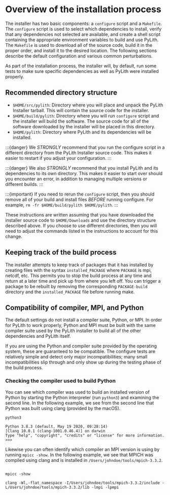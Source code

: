 # Overview of the installation process

The installer has two basic components: a `configure` script and a `Makefile`.
The `configure` script is used to select which dependencies to install, verify that any dependencies not selected are available, and create a shell script containing the appropriate environment variables to build and use PyLith.
The `Makefile` is used to download all of the source code, build it in the proper order, and install it to the desired location.
The following sections describe the default configuration and various common perturbations.

As part of the installation process, the installer will, by default, run some tests to make sure specific dependencies as well as PyLith were installed properly.

## Recommended directory structure

* `$HOME/src/pylith`: Directory where you will place and unpack the PyLith Installer tarball. This will contain the source code for the installer.
* `$HOME/build/pylith`: Directory where you will run `configure` script and the installer will build the software. The source code for all of the software downloaded by the installer will be placed in this directory.
* `$HOME/pylith`: Directory where PyLith and its dependencies will be installed.

:::{danger} We *STRONGLY* recommend that you run the configure script in a different directory from the PyLith Installer source code. This makes it easier to restart if you adjust your configuration.
:::

:::{danger}
We also *STRONGLY* recommend that you install PyLith and its dependencies to its own directory. This makes it easier to
start over should you encounter an error, in addition to managing multiple versions or different builds.
:::

:::{important}
If you need to rerun the `configure` script, then you should remove all of your build and install files *BEFORE* running configure. For example, `rm -fr $HOME/build/pylith $HOME/pylith`.
:::

These instructions are written assuming that you have downloaded the installer source code to `$HOME/Downloads` and use the directory structure described above.
If you choose to use different directories, then you will need to adjust the commands listed in the instructions to account for this change.

## Keeping track of the build process

The installer attempts to keep track of packages that it has installed by creating files with the syntax `installed_PACKAGE` where `PACKAGE` is mpi, netcdf, etc.
This permits you to stop the build process at any time and return at a later time and pick up from where you left off.
You can trigger a package to be rebuilt by removing the corresponding `PACKAGE-build` directory and the `installed_PACKAGE` file before running make.

## Compatibility of compiler, MPI, and Python

The default settings do not install a compiler suite, Python, or MPI.
In order for PyLith to work properly, Python and MPI must be built with the same compiler suite used by the PyLith installer to build all of the other dependencies and PyLith itself.

If you are using the Python and compiler suite provided by the operating system, these are guaranteed to be compatible.
The configure tests are relatively simple and detect only major incompatibilities; many small incompatibilities slip through and only show up during the testing phase of the build process.

### Checking the compiler used to build Python

You can see which compiler was used to build an installed version of Python by starting the Python interpreter (run `python3`) and examining the second line.
In the following example, we see from the second line that Python was built using clang (provided by the macOS).

```{code-block} bash
python3

Python 3.8.3 (default, May 19 2020, 09:28:14)
[Clang 10.0.1 (clang-1001.0.46.4)] on darwin
Type "help", "copyright", "credits" or "license" for more information.
>>>
```

Likewise you can often identify which compiler an MPI version is using by running `mpicc -show`.
In the following example, we see that MPICH was compiled using clang and is installed in `/Users/johndoe/tools/mpich-3.3.2`.

```{code-block} bash

mpicc -show

clang -Wl,-flat_namespace -I/Users/johndoe/tools/mpich-3.3.2/include -L/Users/johndoe/tools/mpich-3.3.2/lib -lmpi -lpmpi
```

